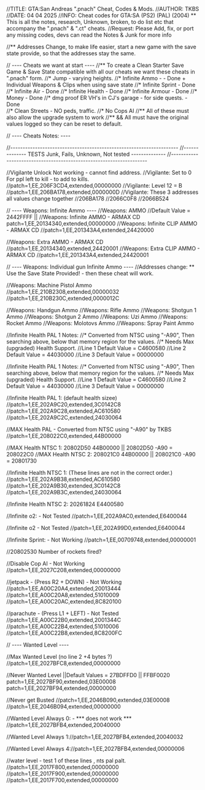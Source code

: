 //TITLE:		GTA:San Andreas ".pnach" Cheat, Codes & Mods.
//AUTHOR:		TKBS
//DATE:			04 04 2025
//INFO:			Cheat codes for GTA:SA (PS2) (PAL) (2004)
** This is all the notes, research, Unknown, broken, to do list etc that accompany the ".pnach" & ".ct" cheats.
//Request:		Please Add, fix, or port any missing codes, devs can read the Notes & Junk for more info

//** Addresses Change, to make life easier, start a new game with the save state provide, so that the addresses stay the same.

// ---- Cheats we want at start ----
//** To create a Clean Starter Save Game & Save State compatible with all our cheats we want these cheats in ".pnach" form.
//* Jump				- varying heights.
//* Infinite Ammo 		- - Done + Individual Weapons & Clips when using save state
//* Infinite Sprint		- Done
//* Infinite Air		- Done
//* Infinite Health		- Done
//* Infinite Armour		- Done
//* Money				- Done
//* dmg proof ER VH's in CJ's garage - for side quests.	- Done		
//* Clean Streets - NO peds, traffic.
//* No Cops AI
//** All of these must also allow the upgrade system to work 
//** && All must have the original values logged so they can be reset to default.

// ---- Cheats Notes: ----

//--------------------------------------------------------------------
//-------------- TESTS Junk, Fails, Unknown, Not tested --------------
//--------------------------------------------------------------------

//Vigilante Unlock Not working - cannot find address.
//Vigilante: Set to 0 For ppl left to kill - to add to kills.
//patch=1,EE,206F3CD4,extended,00000000
//Vigilante: Level 12 = B
//patch=1,EE,206BA178,extended,0000000D
//Vigilante: These 3 addresses all values change together
//206BA178
//2066C0F8
//2066B524

// ---- Weapons: Infinite Ammo ----
//Weapons: AMMO
//Default Value = 2442FFFF ||
//Weapons: Infinite AMMO					- ARMAX CD
patch=1,EE,20134340,extended,00000000
//Weapons: Infinite CLIP AMMO				- ARMAX CD
//patch=1,EE,201343A4,extended,24420000

//Weapons: Extra AMMO						- ARMAX CD
//patch=1,EE,20134340,extended,24420001
//Weapons: Extra CLIP AMMO					- ARMAX CD
//patch=1,EE,201343A4,extended,24420001

// ---- Weapons: Individual gun Infinite Ammo ----
//Addresses change: ** Use the Save State Provided! - then these cheat will work.

//Weapons: Machine Pistol Ammo
//patch=1,EE,210B2308,extended,00000032
//patch=1,EE,210B230C,extended,0000012C

//Weapons: Handgun Ammo
//Weapons: Rifle Ammo
//Weapons: Shotgun 1 Ammo
//Weapons: Shotgun 2 Ammo
//Weapons: Uzi Ammo
//Weapons: Rocket Ammo
//Weapons: Molotovs Ammo
//Weapons: Spray Paint Ammo

//Infinite Health PAL 1 Notes:
//* Converted from NTSC using "-A90", Then searching above, below that memory region for the values.
//* Needs Max (upgraded) Health Support.
//Line 1 Default Value = C4600580
//Line 2 Default Value = 44030000
//Line 3 Default Value = 00000000

//Infinite Health PAL 1 Notes:
//* Converted from NTSC using "-A90", Then searching above, below that memory region for the values.
//* Needs Max (upgraded) Health Support.
//Line 1 Default Value = C4600580
//Line 2 Default Value = 44030000
//Line 3 Default Value = 00000000

//Infinite Health PAL 1: (default health sizee)
//patch=1,EE,202A9C20,extended,3C0142C8
//patch=1,EE,202A9C28,extended,AC610580
//patch=1,EE,202A9C2C,extended,24030064

//MAX Health PAL							- Converted from NTSC using "-A90" by TKBS
//patch=1,EE,208022C0,extended,44B00000

//MAX Health NTSC 1: 20802D50 44B00000	|| 20802D50 -A90 = 208022C0
//MAX Health NTSC 2: 208021C0 44B00000	|| 208021C0 -A90 = 20801730

//Infinite Health NTSC 1: (These lines are not in the correct order.)
//patch=1,EE,202A9B38,extended,AC610580
//patch=1,EE,202A9B30,extended,3C0142C8
//patch=1,EE,202A9B3C,extended,24030064

//Infinite Health NTSC 2:	20261824 E4400580

//Infinite o2:								- Not Tested
//patch=1,EE,202A9AC0,extended,E6400044

//Infinite o2								- Not Tested
//patch=1,EE,202A99D0,extended,E6400044

//Infinite Sprint:							- Not Working
//patch=1,EE,00709748,extended,00000001

//20802530 Number of rockets fired?

//Disable Cop AI	- Not Working
//patch=1,EE,2027C208,extended,00000000

//jetpack 		- (Press R2 + DOWN)			- Not Working
//patch=1,EE,A00C20A4,extended,20013444
//patch=1,EE,A00C20A8,extended,51010009
//patch=1,EE,A00C20AC,extended,8C820100

//parachute 		- (Press L1 + LEFT)		- Not Tested
//patch=1,EE,A00C22B0,extended,2001344C
//patch=1,EE,A00C22B4,extended,51010006
//patch=1,EE,A00C22B8,extended,8C8200FC

// ---- Wanted Level ----

//Max Wanted Level (no line 2 +4 bytes ?)
//patch=1,EE,2027BFC8,extended,00000000

//Never Wanted Level ||Default Values =  27BDFFD0 || FFBF0020
patch=1,EE,2027BF90,extended,03E00008
patch=1,EE,2027BF94,extended,00000000

//Never get Busted
//patch=1,EE,2046B090,extended,03E00008
//patch=1,EE,2046B094,extended,00000000

//Wanted Level Always 0:				- *** does not work ***
//patch=1,EE,2027BFB4,extended,20040000

//Wanted Level Always 1://patch=1,EE,2027BFB4,extended,20040032

//Wanted Level Always 4://patch=1,EE,2027BFB4,extended,00000006

//water level - test 1 of these lines , nts pal palt.
//patch=1,EE,2017F800,extended,00000000
//patch=1,EE,2017F900,extended,00000000
//patch=1,EE,2017F700,extended,00000000

